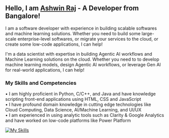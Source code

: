 ## Hello, I am [Ashwin Raj](https://linkedin.com/in/thisisashwinraj/) - A Developer from Bangalore!
I am a software developer with experience in building scalable softwares and machine learning solutions. Whether you need to build some large-scale enterprise-level softwares, or migrate your services to the cloud, or create some low-code applications, I can help!

I'm a data scientist with expertise in building Agentic AI workflows and Machine Learning solutions on the cloud. Whether you need to to develop machine learning models, design Agentic AI workflows, or leverage Gen AI for real-world applications, I can help!

### My Skills and Competencies
• I am highly proficient in Python, C/C++, and Java and have knowledge scripting front-end applications using HTML, CSS and JavaScript
<br>
• I have profound domain knowledge in cutting edge technologies like Cloud Computing, Data Science, AI/Machine Learning, and UI/UX
<br>
• I am experienced in using analytic tools such as Clarity & Google Analytics and have worked on low-code platforms like Power Platform

[![My Skills](https://skillicons.dev/icons?i=py,c,java,cpp,tensorflow,html,mysql,arduino,gcp,heroku,azure,bots,firebase,git,figma)](https://www.linkedin.com/in/thisisashwinraj/)
